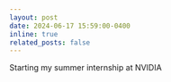 ```yaml
---
layout: post
date: 2024-06-17 15:59:00-0400
inline: true
related_posts: false
---
```


Starting my summer internship at NVIDIA
